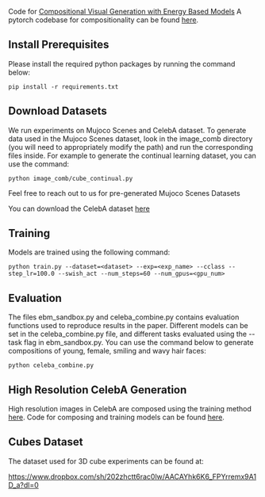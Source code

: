 Code for [Compositional Visual Generation with Energy Based Models](https://arxiv.org/abs/2004.06030) A pytorch codebase for compositionality can be found [here](https://www.github.com/yilundu/improved_contrastive_divergence).

## Install Prerequisites

Please install the required python packages by running the command below:

```
pip install -r requirements.txt
```

## Download Datasets

We run experiments on Mujoco Scenes and CelebA dataset. To generate data used in the Mujoco Scenes dataset, look in the image\_comb directory (you will need to appropriately modify the path) and run the corresponding files inside.  For example to generate the continual learning dataset, you can use the command:

```
python image_comb/cube_continual.py
```

Feel free to reach out to us for pre-generated Mujoco Scenes Datasets 

You can download the CelebA dataset [here](https://drive.google.com/drive/folders/0B7EVK8r0v71pWEZsZE9oNnFzTm8)

## Training 

Models are trained using the following command:

```
python train.py --dataset=<dataset> --exp=<exp_name> --cclass --step_lr=100.0 --swish_act --num_steps=60 --num_gpus=<gpu_num> 

```

## Evaluation

The files ebm_sandbox.py and celeba_combine.py contains evaluation functions used to reproduce results in the paper. Different models can be set in the celeba_combine.py file, and different tasks evaluated using the --task flag in ebm_sandbox.py. You can use the command below to generate compositions of young, female, smiling and wavy hair faces:

```
python celeba_combine.py
```


## High Resolution CelebA Generation

High resolution images in CelebA are composed using the training method [here](https://arxiv.org/pdf/2012.01316.pdf). Code for composing and training models can be found [here](https://www.github.com/yilundu/improved_contrastive_divergence).

## Cubes Dataset

The dataset used for 3D cube experiments can be found at:

https://www.dropbox.com/sh/202zhctt6rac0lw/AACAYhk6K6_FPYrremx9A1D_a?dl=0

